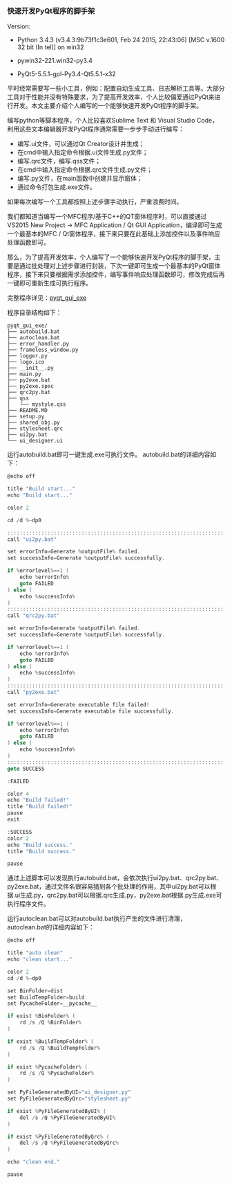 ### 快速开发PyQt程序的脚手架


Version:

- Python 3.4.3 (v3.4.3:9b73f1c3e601, Feb 24 2015, 22:43:06) [MSC v.1600 32 bit (In
tel)] on win32

- pywin32-221.win32-py3.4

- PyQt5-5.5.1-gpl-Py3.4-Qt5.5.1-x32


平时经常需要写一些小工具，例如：配置自动生成工具、日志解析工具等。大部分工具对于性能并没有特殊要求，为了提高开发效率，个人比较偏爱通过PyQt来进行开发。本文主要介绍个人编写的一个能够快速开发PyQt程序的脚手架。


编写python等脚本程序，个人比较喜欢Sublime Text 和 Visual Studio Code，
利用这些文本编辑器开发PyQt程序通常需要一步步手动进行编写：

- 编写.ui文件，可以通过Qt Creator设计并生成；
- 在cmd中输入指定命令根据.ui文件生成.py文件；
- 编写.qrc文件，编写.qss文件；
- 在cmd中输入指定命令根据.qrc文件生成.py文件；
- 编写.py文件，在main函数中创建并显示窗体；
- 通过命令打包生成.exe文件。

如果每次编写一个工具都按照上述步骤手动执行，严重浪费时间。

我们都知道当编写一个MFC程序/基于C++的QT窗体程序时，可以直接通过VS2015 New Project -> MFC Application / Qt GUI Application，编译即可生成一个最基本的MFC / Qt窗体程序，接下来只要在此基础上添加控件以及事件响应处理函数即可。

那么，为了提高开发效率，个人编写了一个能够快速开发PyQt程序的脚手架，主要是通过批处理对上述步骤进行封装，下次一键即可生成一个最基本的PyQt窗体程序，接下来只要根据需求添加控件，编写事件响应处理函数即可，修改完成后再一键即可重新生成可执行程序。



完整程序详见：[pyqt_gui_exe](https://github.com/AnonymousRookie/SmallFrameWorks/tree/master/pyqt_gui_exe)


程序目录结构如下：

```
pyqt_gui_exe/
├── autobuild.bat
├── autoclean.bat
├── error_handler.py
├── frameless_window.py
├── logger.py
├── logo.ico
├── __init__.py
├── main.py
├── py2exe.bat
├── py2exe.spec
├── qrc2py.bat
├── qss
│   └── mystyle.qss
├── README.MD
├── setup.py
├── shared_obj.py
├── stylesheet.qrc
├── ui2py.bat
└── ui_designer.ui
```

运行autobuild.bat即可一键生成.exe可执行文件。
autobuild.bat的详细内容如下：

```c
@echo off

title "Build start..."
echo "Build start..."

color 2

cd /d %~dp0

::::::::::::::::::::::::::::::::::::::::::::::::::::::::::::::::::::::::::::::::
call "ui2py.bat"

set errorInfo=Generate %outputFile% failed.
set successInfo=Generate %outputFile% successfully.

if %errorlevel%==1 (
    echo %errorInfo%
    goto FAILED
) else (
    echo %successInfo%
)
::::::::::::::::::::::::::::::::::::::::::::::::::::::::::::::::::::::::::::::::
call "qrc2py.bat"

set errorInfo=Generate %outputFile% failed.
set successInfo=Generate %outputFile% successfully.

if %errorlevel%==1 (
    echo %errorInfo%
    goto FAILED
) else (
    echo %successInfo%
)
::::::::::::::::::::::::::::::::::::::::::::::::::::::::::::::::::::::::::::::::
call "py2exe.bat"

set errorInfo=Generate executable file failed!
set successInfo=Generate executable file successfully.

if %errorlevel%==1 (
    echo %errorInfo%
    goto FAILED
) else (
    echo %successInfo%
)
::::::::::::::::::::::::::::::::::::::::::::::::::::::::::::::::::::::::::::::::
goto SUCCESS

:FAILED

color 4
echo "Build failed!"
title "Build failed!"
pause
exit

:SUCCESS
color 2
echo "Build success."
title "Build success."

pause

```

通过上述脚本可以发现执行autobuild.bat，会依次执行ui2py.bat、qrc2py.bat、py2exe.bat，通过文件名很容易猜到各个批处理的作用，其中ui2py.bat可以根据.ui生成.py，qrc2py.bat可以根据.qrc生成.py，py2exe.bat根据.py生成.exe可执行程序文件。


运行autoclean.bat可以对autobuild.bat执行产生的文件进行清理，autoclean.bat的详细内容如下：

```c
@echo off

title "auto clean"
echo "clean start..."

color 2
cd /d %~dp0

set BinFolder=dist
set BuildTempFolder=build
set PycacheFolder=__pycache__

if exist %BinFolder% (
    rd /s /Q %BinFolder%
)

if exist %BuildTempFolder% (
    rd /s /Q %BuildTempFolder%
)

if exist %PycacheFolder% (
    rd /s /Q %PycacheFolder%
)

set PyFileGeneratedByUI="ui_designer.py"
set PyFileGeneratedByQrc="stylesheet.py"

if exist %PyFileGeneratedByUI% (
    del /s /Q %PyFileGeneratedByUI%
)

if exist %PyFileGeneratedByQrc% (
    del /s /Q %PyFileGeneratedByQrc%
)

echo "clean end."

pause
```

